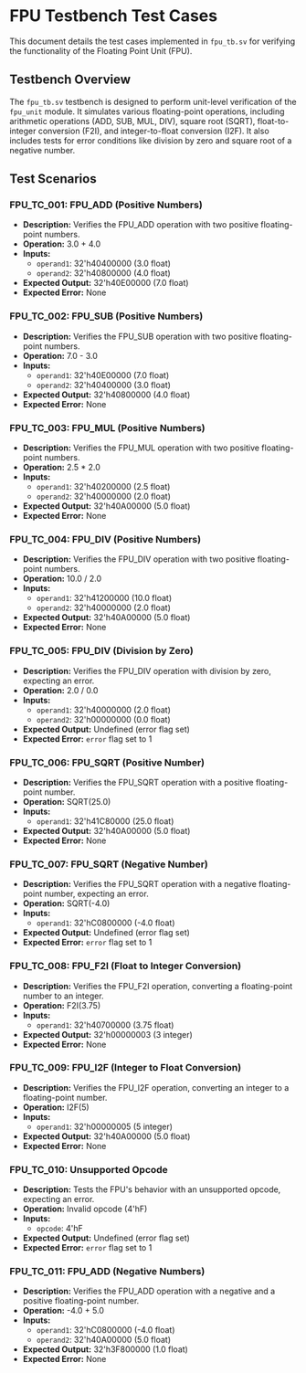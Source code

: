 # FPU Testbench Test Cases

This document details the test cases implemented in `fpu_tb.sv` for verifying the functionality of the Floating Point Unit (FPU).

## Testbench Overview

The `fpu_tb.sv` testbench is designed to perform unit-level verification of the `fpu_unit` module. It simulates various floating-point operations, including arithmetic operations (ADD, SUB, MUL, DIV), square root (SQRT), float-to-integer conversion (F2I), and integer-to-float conversion (I2F). It also includes tests for error conditions like division by zero and square root of a negative number.

## Test Scenarios

### FPU_TC_001: FPU_ADD (Positive Numbers)

- **Description:** Verifies the FPU_ADD operation with two positive floating-point numbers.
- **Operation:** 3.0 + 4.0
- **Inputs:**
    - `operand1`: 32'h40400000 (3.0 float)
    - `operand2`: 32'h40800000 (4.0 float)
- **Expected Output:** 32'h40E00000 (7.0 float)
- **Expected Error:** None

### FPU_TC_002: FPU_SUB (Positive Numbers)

- **Description:** Verifies the FPU_SUB operation with two positive floating-point numbers.
- **Operation:** 7.0 - 3.0
- **Inputs:**
    - `operand1`: 32'h40E00000 (7.0 float)
    - `operand2`: 32'h40400000 (3.0 float)
- **Expected Output:** 32'h40800000 (4.0 float)
- **Expected Error:** None

### FPU_TC_003: FPU_MUL (Positive Numbers)

- **Description:** Verifies the FPU_MUL operation with two positive floating-point numbers.
- **Operation:** 2.5 * 2.0
- **Inputs:**
    - `operand1`: 32'h40200000 (2.5 float)
    - `operand2`: 32'h40000000 (2.0 float)
- **Expected Output:** 32'h40A00000 (5.0 float)
- **Expected Error:** None

### FPU_TC_004: FPU_DIV (Positive Numbers)

- **Description:** Verifies the FPU_DIV operation with two positive floating-point numbers.
- **Operation:** 10.0 / 2.0
- **Inputs:**
    - `operand1`: 32'h41200000 (10.0 float)
    - `operand2`: 32'h40000000 (2.0 float)
- **Expected Output:** 32'h40A00000 (5.0 float)
- **Expected Error:** None

### FPU_TC_005: FPU_DIV (Division by Zero)

- **Description:** Verifies the FPU_DIV operation with division by zero, expecting an error.
- **Operation:** 2.0 / 0.0
- **Inputs:**
    - `operand1`: 32'h40000000 (2.0 float)
    - `operand2`: 32'h00000000 (0.0 float)
- **Expected Output:** Undefined (error flag set)
- **Expected Error:** `error` flag set to 1

### FPU_TC_006: FPU_SQRT (Positive Number)

- **Description:** Verifies the FPU_SQRT operation with a positive floating-point number.
- **Operation:** SQRT(25.0)
- **Inputs:**
    - `operand1`: 32'h41C80000 (25.0 float)
- **Expected Output:** 32'h40A00000 (5.0 float)
- **Expected Error:** None

### FPU_TC_007: FPU_SQRT (Negative Number)

- **Description:** Verifies the FPU_SQRT operation with a negative floating-point number, expecting an error.
- **Operation:** SQRT(-4.0)
- **Inputs:**
    - `operand1`: 32'hC0800000 (-4.0 float)
- **Expected Output:** Undefined (error flag set)
- **Expected Error:** `error` flag set to 1

### FPU_TC_008: FPU_F2I (Float to Integer Conversion)

- **Description:** Verifies the FPU_F2I operation, converting a floating-point number to an integer.
- **Operation:** F2I(3.75)
- **Inputs:**
    - `operand1`: 32'h40700000 (3.75 float)
- **Expected Output:** 32'h00000003 (3 integer)
- **Expected Error:** None

### FPU_TC_009: FPU_I2F (Integer to Float Conversion)

- **Description:** Verifies the FPU_I2F operation, converting an integer to a floating-point number.
- **Operation:** I2F(5)
- **Inputs:**
    - `operand1`: 32'h00000005 (5 integer)
- **Expected Output:** 32'h40A00000 (5.0 float)
- **Expected Error:** None

### FPU_TC_010: Unsupported Opcode

- **Description:** Tests the FPU's behavior with an unsupported opcode, expecting an error.
- **Operation:** Invalid opcode (4'hF)
- **Inputs:**
    - `opcode`: 4'hF
- **Expected Output:** Undefined (error flag set)
- **Expected Error:** `error` flag set to 1

### FPU_TC_011: FPU_ADD (Negative Numbers)

- **Description:** Verifies the FPU_ADD operation with a negative and a positive floating-point number.
- **Operation:** -4.0 + 5.0
- **Inputs:**
    - `operand1`: 32'hC0800000 (-4.0 float)
    - `operand2`: 32'h40A00000 (5.0 float)
- **Expected Output:** 32'h3F800000 (1.0 float)
- **Expected Error:** None
